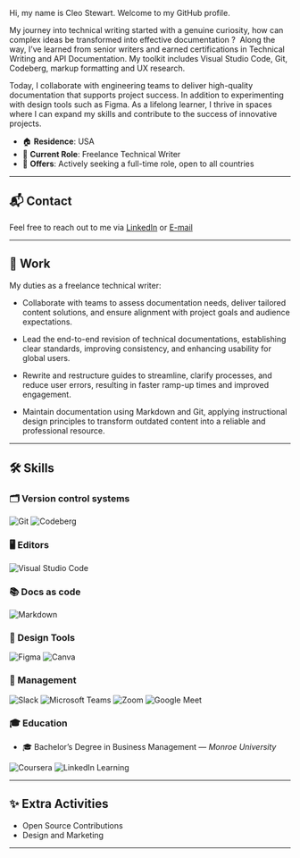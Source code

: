 Hi, my name is Cleo Stewart. Welcome to my GitHub profile.

My journey into technical writing started with a genuine curiosity, how can complex ideas be transformed into effective documentation ?  Along the way, I’ve learned from senior writers and earned certifications in Technical Writing and API Documentation. My toolkit includes Visual Studio Code, Git, Codeberg, markup formatting and UX research.

Today, I collaborate with engineering teams to deliver high-quality documentation that supports project success. In addition to experimenting with design tools such as Figma. As a lifelong learner, I thrive in spaces where I can expand my skills and contribute to the success of innovative projects.

- 🏠 **Residence**: USA
- 💼 **Current Role**: Freelance Technical Writer 
- 📌 **Offers**: Actively seeking a full-time role, open to all countries

---

## 📬 Contact

Feel free to reach out to me via [LinkedIn](https://www.linkedin.com/in/cleostewart) or [E-mail](mailto:stewart.e.cleo@gmail.com)

---

## 💼 Work

My duties as a freelance technical writer:

- Collaborate with teams to assess documentation needs, deliver tailored content solutions, and ensure alignment with project goals and audience expectations.

- Lead the end-to-end revision of technical documentations, establishing clear standards, improving consistency, and enhancing usability for global users.

- Rewrite and restructure guides to streamline, clarify processes, and reduce user errors, resulting in faster ramp-up times and improved engagement.

- Maintain documentation using Markdown and Git, applying instructional design principles to transform outdated content into a reliable and professional resource. 

---

## 🛠 Skills

### 🗂 Version control systems  
![Git](https://img.shields.io/badge/-Git-F05032?logo=git&logoColor=white&style=flat-square)
![Codeberg](https://img.shields.io/badge/-Codeberg-2185D0?logo=codeberg&logoColor=white&style=flat-square)

### 🖥  Editors  
![Visual Studio Code](https://img.shields.io/badge/-VSCode-007ACC?logo=visualstudiocode&logoColor=white&style=flat-square)

### 📚 Docs as code  
![Markdown](https://img.shields.io/badge/-Markdown-000000?logo=markdown&logoColor=white&style=flat-square)

### 🎨 Design Tools
![Figma](https://img.shields.io/badge/-Figma-F24E1E?logo=figma&logoColor=white&style=flat-square)
![Canva](https://img.shields.io/badge/-Canva-00C4CC?logo=canva&logoColor=white&style=flat-square)

### 🧩 Management  
![Slack](https://img.shields.io/badge/-Slack-4A154B?logo=slack&logoColor=white&style=flat-square)
![Microsoft Teams](https://img.shields.io/badge/-Teams-6264A7?logo=microsoftteams&logoColor=white&style=flat-square)
![Zoom](https://img.shields.io/badge/-Zoom-2D8CFF?logo=zoom&logoColor=white&style=flat-square)
![Google Meet](https://img.shields.io/badge/-Google%20Meet-34A853?logo=googlemeet&logoColor=white&style=flat-square)

### 🎓 Education  

- 🎓 Bachelor’s Degree in Business Management — *Monroe University*  

![Coursera](https://img.shields.io/badge/-Coursera-0056D2?logo=coursera&logoColor=white&style=flat-square)
![LinkedIn Learning](https://img.shields.io/badge/-LinkedIn_Learning-0077B5?logo=linkedin&logoColor=white&style=flat-square)

---

## ✨ Extra Activities
- Open Source Contributions
- Design and Marketing
---

